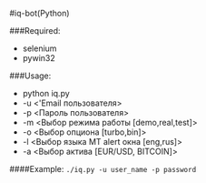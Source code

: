 #iq-bot(Python)

###Required:
* selenium
* pywin32

###Usage:
* python iq.py
* -u <'Email пользователя>
* -p <Пароль пользователя>
* -m <Выбор режима работы [demo,real,test]>
* -o <Выбор опциона [turbo,bin]>
* -l <Выбор языка MT alert окна [eng,rus]>
* -a <Выбор актива [EUR/USD, BITCOIN]>

####Example:
```./iq.py -u user_name -p password```


